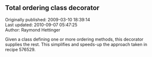 ## Total ordering class decorator  
Originally published: 2009-03-10 18:39:14  
Last updated: 2010-09-07 05:47:25  
Author: Raymond Hettinger  
  
Given a class defining one or more ordering methods, this decorator supplies the rest.  This simplifies and speeds-up the approach taken in recipe 576529.